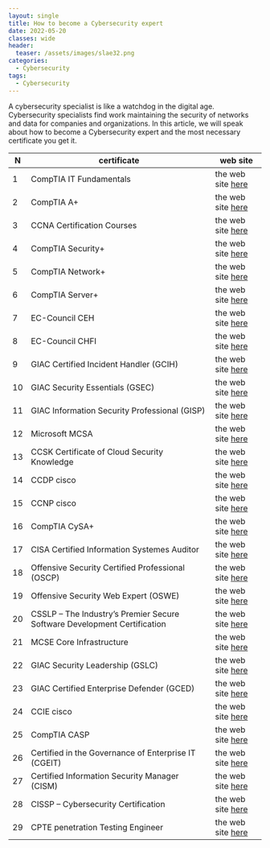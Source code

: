 ```yaml
---
layout: single
title: How to become a Cybersecurity expert 
date: 2022-05-20
classes: wide
header:
  teaser: /assets/images/slae32.png
categories:
  - Cybersecurity
tags:
  - Cybersecurity
---
```



A cybersecurity specialist is like a watchdog in the digital age. Cybersecurity specialists find work maintaining the security of networks and data for companies and organizations. 
In this article, we will speak about how to become a Cybersecurity expert and the most necessary certificate you get it.

|N|certificate|web site|
|---|---|---|
|1|CompTIA IT Fundamentals|the web site [here](https://www.comptia.org/certifications/it-fundamentals)|
|2|CompTIA A+|the web site [here](https://www.comptia.org/certifications/a)|
|3|CCNA Certification Courses|the web site [here](https://www.cisco.com/c/en/us/training-events/training-certifications/certifications/associate/ccna.html)|
|4|CompTIA Security+|the web site [here](https://www.comptia.org/certifications/security)|
|5|CompTIA Network+|the web site [here](https://www.comptia.org/certifications/network)|
|6|CompTIA Server+|the web site [here](https://www.comptia.org/certifications/server)|
|7|EC-Council CEH|the web site [here](https://www.eccouncil.org/campaigns/ethical-hacking-training-and-certification-with-ec-council/?gclid=Cj0KCQjw-JyUBhCuARIsANUqQ_KiUHo7AipZMZ1ZuL-3S-i_W2xzWeJokpBsdxSMB6YXWTutGk9pl88aAuWjEALw_wcB)|
|8|EC-Council CHFI|the web site [here](https://www.eccouncil.org/programs/computer-hacking-forensic-investigator-chfi/)|
|9|GIAC Certified Incident Handler (GCIH)|the web site [here](https://www.giac.org/certifications/certified-incident-handler-gcih/)|
|10|GIAC Security Essentials (GSEC)|the web site [here](https://www.giac.org/certifications/security-essentials-gsec/)|
|11|GIAC Information Security Professional (GISP)|the web site [here](https://www.giac.org/certifications/information-security-professional-gisp/)|
|12|Microsoft MCSA|the web site [here](https://techcommunity.microsoft.com/t5/microsoft-learn-blog/mcsa-mcsd-mcse-certifications-retire-with-continued-investment/ba-p/1489670?BlogId=8&Id=375282)|
|13|CCSK Certificate of Cloud Security Knowledge|the web site [here](https://ccsk.cloudsecurityalliance.org/en?gclid=Cj0KCQjw-JyUBhCuARIsANUqQ_L02-f7l1ZNqW4De-3_87pE_60il9BeCX7EjS_T5UlsvNprpmeBq18aArDcEALw_wcB)|
|14|CCDP cisco|the web site [here](https://www.cisco.com/c/en/us/training-events/training-certifications/certifications/professional/ccdp-migration-tool.html)|
|15|CCNP cisco|the web site [here](https://www.cisco.com/c/en/us/training-events/training-certifications/certifications/professional/ccnp-enterprise.html)|
|16|CompTIA CySA+|the web site [here](https://www.comptia.org/certifications/cybersecurity-analyst)|
|17|CISA Certified Information Systemes Auditor|the web site [here](https://www.isaca.org/credentialing/cisa?utm_source=google&utm_medium=cpc&utm_campaign=CertBAU&utm_content=sem_CertBAU_certification-cisa-me-product-google&cid=sem_2006828&Appeal=sem&gclid=Cj0KCQjw-JyUBhCuARIsANUqQ_Igay576SMAhCKy5nKIcM8gQZ2A0KjgNc65tn5G5FHgyyxqqsVv7nsaApBvEALw_wcB)|
|18|Offensive Security Certified Professional (OSCP)|the web site [here](https://www.offensive-security.com/pwk-oscp/?utm_source=adwords&utm_term=oscp&utm_campaign=&utm_medium=ppc&hsa_mt=e&hsa_ad=596423245640&hsa_net=adwords&hsa_src=g&hsa_kw=oscp&hsa_tgt=aud-740753327721:kwd-314572348942&hsa_cam=9875802687&hsa_acc=7794287291&hsa_ver=3&hsa_grp=144877626708&gclid=Cj0KCQjw-JyUBhCuARIsANUqQ_JU-S6jjVFpiwTOx4gMYHUL2JFIpCBqVkf766xI-VJr4Hka83z0BUcaAvbGEALw_wcB)|
|19|Offensive Security Web Expert (OSWE)|the web site [here](https://www.exploit-db.com/advanced-web-attacks)|
|20|CSSLP – The Industry’s Premier Secure Software Development Certification|the web site [here](https://www.isc2.org/Certifications/CSSLP)|
|21|MCSE Core Infrastructure|the web site [here](https://docs.microsoft.com/en-us/learn/certifications/mcse-core-infrastructure/)|
|22|GIAC Security Leadership (GSLC)|the web site [here](https://www.giac.org/certifications/security-leadership-gslc/)|
|23|GIAC Certified Enterprise Defender (GCED)|the web site [here](https://www.giac.org/certifications/certified-enterprise-defender-gced/)|
|24|CCIE cisco|the web site [here](https://www.cisco.com/c/en/us/training-events/training-certifications/certifications/expert.html)|
|25|CompTIA CASP|the web site [here](https://www.comptia.org/certifications/comptia-advanced-security-practitioner)|
|26|Certified in the Governance of Enterprise IT (CGEIT)|the web site [here](https://www.isaca.org/credentialing/cgeit?utm_source=google&utm_medium=cpc&utm_campaign=CertBAU&utm_content=sem_CertBAU_certification-cgeit-me-product-google&cid=sem_2006806&Appeal=sem&gclid=Cj0KCQjw-JyUBhCuARIsANUqQ_Imax-JZ3OEmgqJHcFyRCGJPDWjtdrrq5kPwXf8Rc30wIUZENBK53YaAo-UEALw_wcB)|
|27|Certified Information Security Manager (CISM)|the web site [here](https://www.isaca.org/credentialing/cism?utm_source=google&utm_medium=cpc&utm_campaign=CertBAU&utm_content=sem_CertBAU_certification-cism-me-product-google&cid=sem_2006852&Appeal=sem&gclid=Cj0KCQjw-JyUBhCuARIsANUqQ_Itk66rrM8yiUqY2nehjg257FKfkPUmEVEhy_-KX3GZsuqi-Ckf-9saAoESEALw_wcB)|
|28|CISSP – Cybersecurity Certification|the web site [here](https://www.isc2.org/Certifications/CISSP)|
|29|CPTE penetration Testing Engineer|the web site [here](https://www.mile2.com/penetration-testing-engineer-outline/)|
